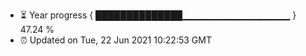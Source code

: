 - ⏳ Year progress { ██████████████▁▁▁▁▁▁▁▁▁▁▁▁▁▁▁▁ } 47.24 %
- ⏰ Updated on Tue, 22 Jun 2021 10:22:53 GMT

